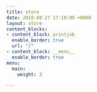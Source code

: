 ```yaml
---
title: store
date: 2018-08-27 17:10:09 +0000
layout: store
content_blocks:
- content_block: printjob
  enable_border: true
  url: "/"
- content_block: __menu__
  enable_border: true
menu:
  main:
    weight: 2

---
```


